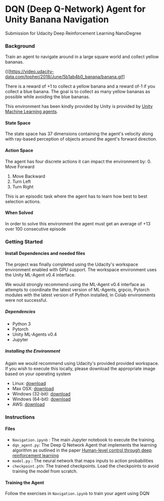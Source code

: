 # DQN (Deep Q-Network) Agent for Unity Banana Navigation
Submission for Udacity Deep Reinforcement Learning NanoDegree

### Background

Train an agent to navigate around in a large square world and collect yellow bananas.  

()[https://video.udacity-data.com/topher/2018/June/5b1ab4b0_banana/banana.gif]

There is a reward of +1 to collect a yellow banana and a reward of-1 if you collect a blue banana. The goal is to collect as many yellow bananas as possible while avoiding the blue bananas.

 This environment has been kindly provided by Unity is provided by [Unity Machine Learning agents]([https://github.com/Unity-Technologies/ml-agents](https://github.com/Unity-Technologies/ml-agents)). 
#### State Space

The state space has 37 dimensions containing the agent's velocity along with ray-based perception of objects around the agent's forward direction.
#### Action Space

The agent has four discrete actions it can impact the environment by:
0. Move Forward
1. Move Backward 
2. Turn Left 
3. Turn Right

This is an episodic task where the agent has to learn how best to best selection actions.

#### When Solved

In order to solve this environment the agent must get an average of +13 over 100 consecutive episode

### Getting Started


#### Install Dependencies and needed files

The project was finally completed using the Udacity's workspace environment enabled with GPU support. The workspace environment uses the Unity ML-Agent v0.4 interface. 

We would strongly recommend using the ML-Agent v0.4 interface as attempts to coordinate the latest version of ML-Agents, grpcio, Pytorch modules with the latest version of Python installed, in Colab environments were not successful.
##### Dependencies
- Python 3
- Pytorch
- Unity ML-Agents v0.4
- Jupyter 
##### Installing the Environment

Again we would recommend using Udacity's provided provided workspace. If you wish to execute this locally, please download the appropriate image based on your operating system
- Linux: [download](https://s3-us-west-1.amazonaws.com/udacity-drlnd/P1/Banana/Banana_Linux.zip)
- Max OSX: [download](https://s3-us-west-1.amazonaws.com/udacity-drlnd/P1/Banana/Banana.app.zip)
- Windows (32-bit): [download](https://s3-us-west-1.amazonaws.com/udacity-drlnd/P1/Banana/Banana_Windows_x86.zip)
- Windows (64-bit): [download](https://s3-us-west-1.amazonaws.com/udacity-drlnd/P1/Banana/Banana_Windows_x86_64.zip)
- AWS: [download](https://s3-us-west-1.amazonaws.com/udacity-drlnd/P1/Banana/Banana_Linux_NoVis.zip)
### Instructions

#### Files
- `Navigation.ipynb` : The main Jupyter notebook to execute the training.
- `dqn_agent.py`: The Deep Q Network Agent that implements the learning algorithm as outlined in the paper [Human-level control through deep reinforcement learning](https://storage.googleapis.com/deepmind-media/dqn/DQNNaturePaper.pdf)
- `model.py` : The neural network that maps inputs to action probabilities
- `checkpoint.pth`:  The trained checkpoints. Load the checkpoints to avoid training the model from scratch. 

#### Training the Agent

Follow the exercises in `Navigation.ipynb` to train your agent using DQN 
